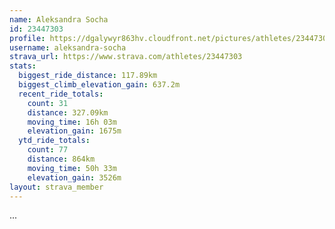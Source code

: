 ```yaml
---
name: Aleksandra Socha
id: 23447303
profile: https://dgalywyr863hv.cloudfront.net/pictures/athletes/23447303/14745546/4/large.jpg
username: aleksandra-socha
strava_url: https://www.strava.com/athletes/23447303
stats:
  biggest_ride_distance: 117.89km
  biggest_climb_elevation_gain: 637.2m
  recent_ride_totals:
    count: 31
    distance: 327.09km
    moving_time: 16h 03m
    elevation_gain: 1675m
  ytd_ride_totals:
    count: 77
    distance: 864km
    moving_time: 50h 33m
    elevation_gain: 3526m
layout: strava_member
--- 
```

...
